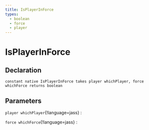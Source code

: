 ```yaml
---
title: IsPlayerInForce
types:
  - boolean
  - force
  - player
---
```


# IsPlayerInForce

## Declaration

```jass
constant native IsPlayerInForce takes player whichPlayer, force whichForce returns boolean
```

## Parameters
`player whichPlayer`{!language=jass}
: 

`force whichForce`{!language=jass}
: 
